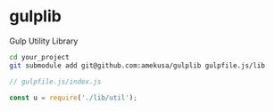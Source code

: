 # gulplib
Gulp Utility Library

```sh
cd your_project
git submodule add git@github.com:amekusa/gulplib gulpfile.js/lib
```

```js
// gulpfile.js/index.js

const u = require('./lib/util');
```
